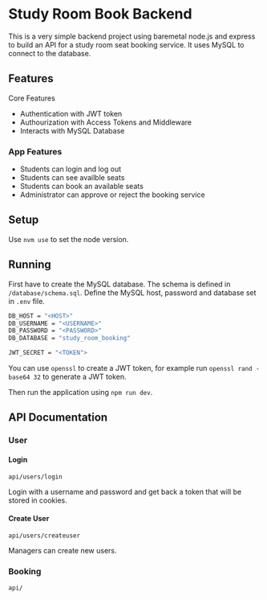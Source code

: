 # Study Room Book Backend
This is a very simple backend project using baremetal node.js and express to build an API for a study room seat booking service. It uses MySQL to connect to the database.

## Features
Core Features
- Authentication with JWT token
- Authourization with Access Tokens and Middleware
- Interacts with MySQL Database

### App Features
- Students can login and log out
- Students can see availble seats
- Students can book an available seats
- Administrator can approve or reject the booking service

## Setup
Use `nvm use` to set the node version.

## Running
First have to create the MySQL database. The schema is defined in `/database/schema.sql`. Define the MySQL host, password and database set in `.env` file.

```sh
DB_HOST = "<HOST>"
DB_USERNAME = "<USERNAME>"
DB_PASSWORD = "<PASSWORD>"
DB_DATABASE = "study_room_booking"

JWT_SECRET = "<TOKEN">
```

You can use `openssl` to create a JWT token, for example run `openssl rand -base64 32` to generate a JWT token.

Then run the application using `npm run dev`.


## API Documentation

### User
#### Login
```
api/users/login
```
Login with a username and password and get back a token that will be stored in cookies.
#### Create User
```
api/users/createuser
```
Managers can create new users.

### Booking
```
api/
```